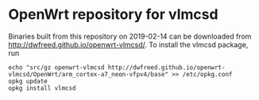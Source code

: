 OpenWrt repository for vlmcsd
========
Binaries built from this repository on 2019-02-14 can be downloaded from http://dwfreed.github.io/openwrt-vlmcsd/.
To install the vlmcsd package, run
```
echo "src/gz openwrt-vlmcsd http://dwfreed.github.io/openwrt-vlmcsd/OpenWrt/arm_cortex-a7_neon-vfpv4/base" >> /etc/opkg.conf
opkg update
opkg install vlmcsd
```
